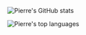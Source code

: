 ![Pierre's GitHub stats](https://github-readme-stats.vercel.app/api?username=Pierre-development&show_icons=true&theme=dark)

![Pierre's top languages](https://github-readme-stats.vercel.app/api/top-langs/?username=Pierre-development&hide=rich%20text%20format&theme=dark)
